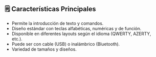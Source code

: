 ## 🗒️ Características Principales

- Permite la introducción de texto y comandos.
- Diseño estándar con teclas alfabéticas, numéricas y de función.
- Disponible en diferentes layouts según el idioma (QWERTY, AZERTY, etc.).
- Puede ser con cable (USB) o inalámbrico (Bluetooth).
- Variedad de tamaños y diseños.

<figure align="left">
  <img src="" alt="">
  <figcaption></figcaption>
</figure>
<figure align="right">
  <img src="" alt="">
  <figcaption></figcaption>
</figure>

